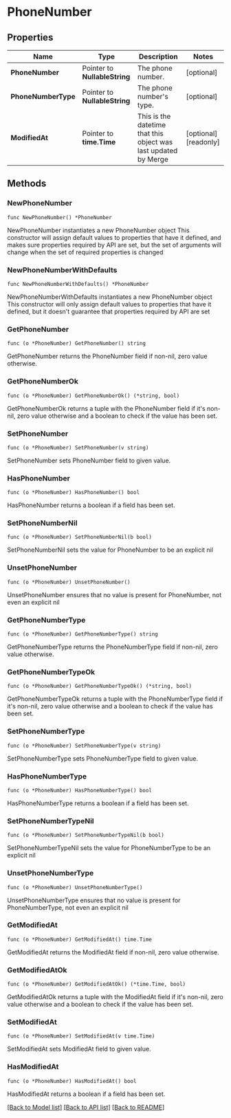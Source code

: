 # PhoneNumber

## Properties

Name | Type | Description | Notes
------------ | ------------- | ------------- | -------------
**PhoneNumber** | Pointer to **NullableString** | The phone number. | [optional] 
**PhoneNumberType** | Pointer to **NullableString** | The phone number&#39;s type. | [optional] 
**ModifiedAt** | Pointer to **time.Time** | This is the datetime that this object was last updated by Merge | [optional] [readonly] 

## Methods

### NewPhoneNumber

`func NewPhoneNumber() *PhoneNumber`

NewPhoneNumber instantiates a new PhoneNumber object
This constructor will assign default values to properties that have it defined,
and makes sure properties required by API are set, but the set of arguments
will change when the set of required properties is changed

### NewPhoneNumberWithDefaults

`func NewPhoneNumberWithDefaults() *PhoneNumber`

NewPhoneNumberWithDefaults instantiates a new PhoneNumber object
This constructor will only assign default values to properties that have it defined,
but it doesn't guarantee that properties required by API are set

### GetPhoneNumber

`func (o *PhoneNumber) GetPhoneNumber() string`

GetPhoneNumber returns the PhoneNumber field if non-nil, zero value otherwise.

### GetPhoneNumberOk

`func (o *PhoneNumber) GetPhoneNumberOk() (*string, bool)`

GetPhoneNumberOk returns a tuple with the PhoneNumber field if it's non-nil, zero value otherwise
and a boolean to check if the value has been set.

### SetPhoneNumber

`func (o *PhoneNumber) SetPhoneNumber(v string)`

SetPhoneNumber sets PhoneNumber field to given value.

### HasPhoneNumber

`func (o *PhoneNumber) HasPhoneNumber() bool`

HasPhoneNumber returns a boolean if a field has been set.

### SetPhoneNumberNil

`func (o *PhoneNumber) SetPhoneNumberNil(b bool)`

 SetPhoneNumberNil sets the value for PhoneNumber to be an explicit nil

### UnsetPhoneNumber
`func (o *PhoneNumber) UnsetPhoneNumber()`

UnsetPhoneNumber ensures that no value is present for PhoneNumber, not even an explicit nil
### GetPhoneNumberType

`func (o *PhoneNumber) GetPhoneNumberType() string`

GetPhoneNumberType returns the PhoneNumberType field if non-nil, zero value otherwise.

### GetPhoneNumberTypeOk

`func (o *PhoneNumber) GetPhoneNumberTypeOk() (*string, bool)`

GetPhoneNumberTypeOk returns a tuple with the PhoneNumberType field if it's non-nil, zero value otherwise
and a boolean to check if the value has been set.

### SetPhoneNumberType

`func (o *PhoneNumber) SetPhoneNumberType(v string)`

SetPhoneNumberType sets PhoneNumberType field to given value.

### HasPhoneNumberType

`func (o *PhoneNumber) HasPhoneNumberType() bool`

HasPhoneNumberType returns a boolean if a field has been set.

### SetPhoneNumberTypeNil

`func (o *PhoneNumber) SetPhoneNumberTypeNil(b bool)`

 SetPhoneNumberTypeNil sets the value for PhoneNumberType to be an explicit nil

### UnsetPhoneNumberType
`func (o *PhoneNumber) UnsetPhoneNumberType()`

UnsetPhoneNumberType ensures that no value is present for PhoneNumberType, not even an explicit nil
### GetModifiedAt

`func (o *PhoneNumber) GetModifiedAt() time.Time`

GetModifiedAt returns the ModifiedAt field if non-nil, zero value otherwise.

### GetModifiedAtOk

`func (o *PhoneNumber) GetModifiedAtOk() (*time.Time, bool)`

GetModifiedAtOk returns a tuple with the ModifiedAt field if it's non-nil, zero value otherwise
and a boolean to check if the value has been set.

### SetModifiedAt

`func (o *PhoneNumber) SetModifiedAt(v time.Time)`

SetModifiedAt sets ModifiedAt field to given value.

### HasModifiedAt

`func (o *PhoneNumber) HasModifiedAt() bool`

HasModifiedAt returns a boolean if a field has been set.


[[Back to Model list]](../README.md#documentation-for-models) [[Back to API list]](../README.md#documentation-for-api-endpoints) [[Back to README]](../README.md)


